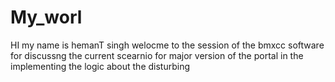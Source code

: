 # My_worl

HI my name is hemanT singh 
 welocme to the session of the bmxcc software for discussng the current scearnio for major version of the portal in the implementing the logic about the disturbing
